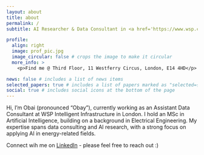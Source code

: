 ```yaml
---
layout: about
title: about
permalink: /
subtitle: AI Researcher & Data Consultant in <a href='https://www.wsp.com/en-gb/services/intelligent-transport-systems-its'>Intelligent Infrastructure</a>. 

profile:
  align: right
  image: prof_pic.jpg
  image_circular: false # crops the image to make it circular
  more_info: >
    <p>Find me @ Third Floor, 11 Westferry Circus, London, E14 4HD</p>

news: false # includes a list of news items
selected_papers: true # includes a list of papers marked as "selected={true}"
social: true # includes social icons at the bottom of the page
---
```


Hi, I’m Obai (pronounced “Obay”), currently working as an Assistant Data Consultant at WSP Intelligent Infrastructure in London. I hold an MSc in Artificial Intelligence, building on a background in Electrical Engineering. My expertise spans data consulting and AI research, with a strong focus on applying AI in energy-related fields.

Connect wih me on [LinkedIn](https://www.linkedin.com/in/obai-gasmalla/) - please feel free to reach out :) 

